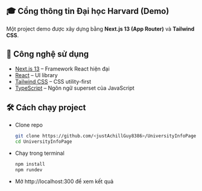 ## 🎓 Cổng thông tin Đại học Harvard (Demo)

Một project demo được xây dựng bằng **Next.js 13 (App Router)** và **Tailwind CSS**.  


## 🚀 Công nghệ sử dụng
- [Next.js 13](https://nextjs.org/) – Framework React hiện đại
- [React](https://react.dev/) – UI library
- [Tailwind CSS](https://tailwindcss.com/) – CSS utility-first
- [TypeScript](https://www.typescriptlang.org/) – Ngôn ngữ superset của JavaScript


## 🛠 Cách chạy project
- Clone repo
  ```bash
  git clone https://github.com/<justAchillGuy8386>/UniversityInfoPage
  cd UniversityInfoPage
- Chạy trong terminal
  ```bash
  npm install
  npm rundev
- Mở http://localhost:300 để xem kết quả
